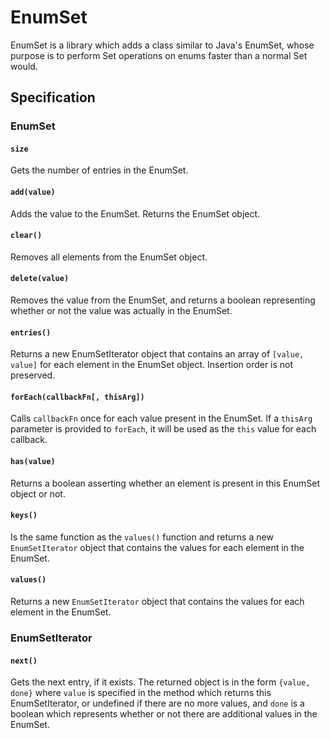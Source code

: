 # EnumSet

EnumSet is a library which adds a class similar to Java's EnumSet, whose purpose
is to perform Set operations on enums faster than a normal Set would.

## Specification
### EnumSet

#### `size`
Gets the number of entries in the EnumSet.

#### `add(value)`
Adds the value to the EnumSet. Returns the EnumSet object.

#### `clear()`
Removes all elements from the EnumSet object.

#### `delete(value)`
Removes the value from the EnumSet, and returns a boolean representing whether or not the value was actually in the EnumSet.

#### `entries()`
Returns a new EnumSetIterator object that contains an array of `[value, value]` for each element in the EnumSet object. Insertion order is not preserved.

#### `forEach(callbackFn[, thisArg])`
Calls `callbackFn` once for each value present in the EnumSet. If a `thisArg` parameter is provided to `forEach`, it will be used as the `this` value for each callback.

#### `has(value)`
Returns a boolean asserting whether an element is present in this EnumSet object or not.

#### `keys()`
Is the same function as the `values()` function and returns a new `EnumSetIterator` object that contains the values for each element in the EnumSet.

#### `values()`
Returns a new `EnumSetIterator` object that contains the values for each element in the EnumSet.

### EnumSetIterator

#### `next()`
Gets the next entry, if it exists. The returned object is in the form `{value, done}` where `value` is specified in the method which returns this EnumSetIterator, or undefined if there are no more values, and `done` is a boolean which represents whether or not there are additional values in the EnumSet.
